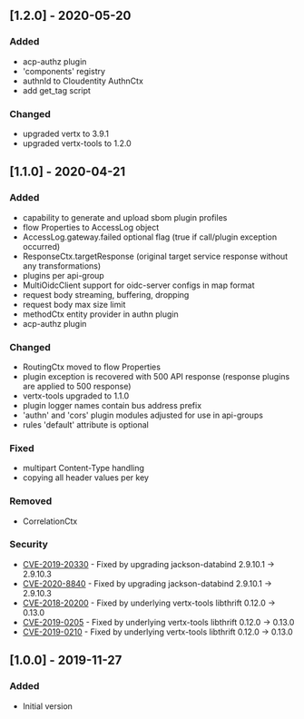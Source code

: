## [1.2.0] - 2020-05-20
### Added
- acp-authz plugin
- 'components' registry
- authnId to Cloudentity AuthnCtx
- add get_tag script

### Changed
- upgraded vertx to 3.9.1
- upgraded vertx-tools to 1.2.0

## [1.1.0] - 2020-04-21
### Added
- capability to generate and upload sbom plugin profiles
- flow Properties to AccessLog object
- AccessLog.gateway.failed optional flag (true if call/plugin exception occurred)
- ResponseCtx.targetResponse (original target service response without any transformations)
- plugins per api-group
- MultiOidcClient support for oidc-server configs in map format
- request body streaming, buffering, dropping
- request body max size limit
- methodCtx entity provider in authn plugin
- acp-authz plugin

### Changed
- RoutingCtx moved to flow Properties
- plugin exception is recovered with 500 API response (response plugins are applied to 500 response)
- vertx-tools upgraded to 1.1.0
- plugin logger names contain bus address prefix
- 'authn' and 'cors' plugin modules adjusted for use in api-groups
- rules 'default' attribute is optional

### Fixed
- multipart Content-Type handling
- copying all header values per key

### Removed
- CorrelationCtx

### Security
- [CVE-2019-20330](https://nvd.nist.gov/vuln/detail/CVE-2019-20330) - Fixed by upgrading jackson-databind 2.9.10.1 -> 2.9.10.3
- [CVE-2020-8840](https://nvd.nist.gov/vuln/detail/CVE-2020-8840) - Fixed by upgrading jackson-databind 2.9.10.1 -> 2.9.10.3
- [CVE-2018-20200](https://nvd.nist.gov/vuln/detail/CVE-2018-20200) - Fixed by underlying vertx-tools libthrift 0.12.0 -> 0.13.0
- [CVE-2019-0205](https://nvd.nist.gov/vuln/detail/CVE-2019-0205) - Fixed by underlying vertx-tools libthrift 0.12.0 -> 0.13.0
- [CVE-2019-0210](https://nvd.nist.gov/vuln/detail/CVE-2019-0210) - Fixed by underlying vertx-tools libthrift 0.12.0 -> 0.13.0

## [1.0.0] - 2019-11-27
### Added
- Initial version
